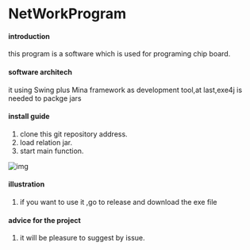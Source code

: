# NetWorkProgram

#### introduction
this program is a software which is used for programing chip board.

#### software architech
it using Swing plus Mina framework as  development tool,at last,exe4j is needed to packge jars

#### install guide

1. clone this git repository address.
2. load relation jar.
3. start main function.

![img](https://github.com/Jearchen/NetWorkProgram/assets/29187891/5b0bf0f6-597f-4bec-86be-89b820bdef27)

#### illustration
1. if you want to use it ,go to release and download the exe file

#### advice for the project
1. it will be pleasure to suggest by issue.

